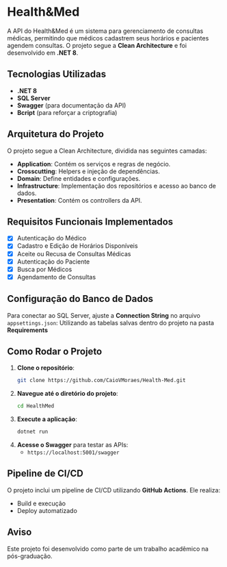 # Health&Med

A API do Health&Med é um sistema para gerenciamento de consultas médicas, permitindo que médicos cadastrem seus horários e pacientes agendem consultas. O projeto segue a **Clean Architecture** e foi desenvolvido em **.NET 8**.

## Tecnologias Utilizadas
- **.NET 8**
- **SQL Server**
- **Swagger** (para documentação da API)
- **Bcript** (para reforçar a criptografia)

## Arquitetura do Projeto
O projeto segue a Clean Architecture, dividida nas seguintes camadas:

- **Application**: Contém os serviços e regras de negócio.
- **Crosscutting**: Helpers e injeção de dependências.
- **Domain**: Define entidades e configurações.
- **Infrastructure**: Implementação dos repositórios e acesso ao banco de dados.
- **Presentation**: Contém os controllers da API.

## Requisitos Funcionais Implementados
- [x] Autenticação do Médico
- [x] Cadastro e Edição de Horários Disponíveis
- [x] Aceite ou Recusa de Consultas Médicas
- [x] Autenticação do Paciente
- [x] Busca por Médicos
- [x] Agendamento de Consultas

## Configuração do Banco de Dados
Para conectar ao SQL Server, ajuste a **Connection String** no arquivo `appsettings.json`: Utilizando as tabelas salvas dentro do projeto na pasta **Requirements**


## Como Rodar o Projeto
1. **Clone o repositório**:
   ```sh
   git clone https://github.com/CaioVMoraes/Health-Med.git
   ```
2. **Navegue até o diretório do projeto**:
   ```sh
   cd HealthMed
   ```
3. **Execute a aplicação**:
   ```sh
   dotnet run
   ```
4. **Acesse o Swagger** para testar as APIs:
   - `https://localhost:5001/swagger`

## Pipeline de CI/CD
O projeto inclui um pipeline de CI/CD utilizando **GitHub Actions**. Ele realiza:
- Build e execução
- Deploy automatizado

## Aviso 
Este projeto foi desenvolvido como parte de um trabalho acadêmico na pós-graduação.

